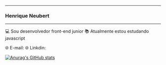 _____________________________________________
### Henrique Neubert
_____________________________________________

  💻 Sou desenvolvedor front-end junior
  📚 Atualmente estou estudando javascript
  
  🌐 E-mail:
  🌐 Linkdin:
  
 [![Anurag's GitHub stats](https://github-readme-stats.vercel.app/api?HenriqueNeubert=anuraghazra)](https://github.com/anuraghazra/github-readme-stats)






